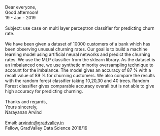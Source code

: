 Dear everyone, <br>
Good afternoon! <br>
19 - Jan - 2019 <br>
<br>
Subject: use case on multi layer perceptron classifier for predicting churn rate.
<br>
<br>
We have been given a dataset of 10000 customers of a bank which has been observing unusual churning rates. Our goal is to build a machine 
learning model using artificial neural networks and predict the churning rates. We use the MLP classifier from the sklearn library. As the 
dataset is an imbalanced one, we use synthetic minority oversampling technique to account for the imbalance. The model gives an accuracy 
of 87 % with a recall value of 89 % for churning customers. We also compare the results with the random forest classifier taking 10,20,30 
and 40 trees. Random Forest classifier gives comparable accuracy overall but is not able to give high accuracy for predicting churning.
<br>
<br>
Thanks and regards, <br>
Yours sincerely, <br>
Narayanan Arvind <br>
<br>
Email: arvindn@gradvalley.in
<br>
Fellow, GradValley Data Science 2018/19
